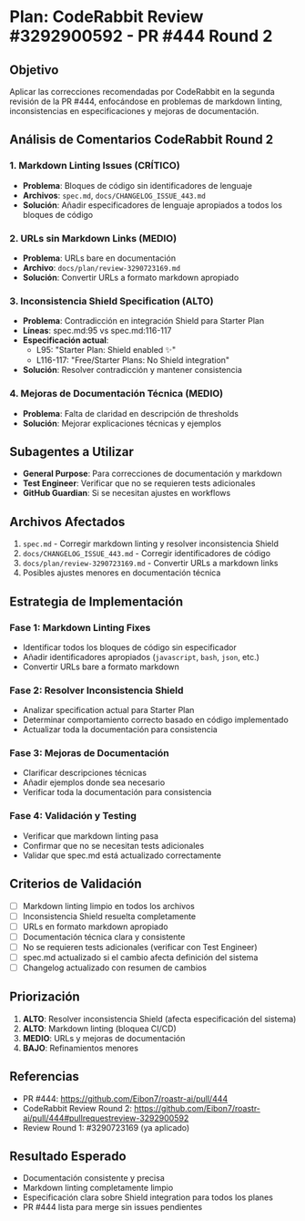 # Plan: CodeRabbit Review #3292900592 - PR #444 Round 2

## Objetivo
Aplicar las correcciones recomendadas por CodeRabbit en la segunda revisión de la PR #444, enfocándose en problemas de markdown linting, inconsistencias en especificaciones y mejoras de documentación.

## Análisis de Comentarios CodeRabbit Round 2

### 1. Markdown Linting Issues (CRÍTICO)
- **Problema**: Bloques de código sin identificadores de lenguaje
- **Archivos**: `spec.md`, `docs/CHANGELOG_ISSUE_443.md`
- **Solución**: Añadir especificadores de lenguaje apropiados a todos los bloques de código

### 2. URLs sin Markdown Links (MEDIO)
- **Problema**: URLs bare en documentación  
- **Archivo**: `docs/plan/review-3290723169.md`
- **Solución**: Convertir URLs a formato markdown apropiado

### 3. Inconsistencia Shield Specification (ALTO)
- **Problema**: Contradicción en integración Shield para Starter Plan
- **Líneas**: spec.md:95 vs spec.md:116-117
- **Especificación actual**:
  - L95: "Starter Plan: Shield enabled ✨"
  - L116-117: "Free/Starter Plans: No Shield integration"
- **Solución**: Resolver contradicción y mantener consistencia

### 4. Mejoras de Documentación Técnica (MEDIO)
- **Problema**: Falta de claridad en descripción de thresholds
- **Solución**: Mejorar explicaciones técnicas y ejemplos

## Subagentes a Utilizar
- **General Purpose**: Para correcciones de documentación y markdown
- **Test Engineer**: Verificar que no se requieren tests adicionales
- **GitHub Guardian**: Si se necesitan ajustes en workflows

## Archivos Afectados
1. `spec.md` - Corregir markdown linting y resolver inconsistencia Shield
2. `docs/CHANGELOG_ISSUE_443.md` - Corregir identificadores de código
3. `docs/plan/review-3290723169.md` - Convertir URLs a markdown links
4. Posibles ajustes menores en documentación técnica

## Estrategia de Implementación

### Fase 1: Markdown Linting Fixes
- Identificar todos los bloques de código sin especificador
- Añadir identificadores apropiados (`javascript`, `bash`, `json`, etc.)
- Convertir URLs bare a formato markdown

### Fase 2: Resolver Inconsistencia Shield
- Analizar specification actual para Starter Plan
- Determinar comportamiento correcto basado en código implementado
- Actualizar toda la documentación para consistencia

### Fase 3: Mejoras de Documentación
- Clarificar descripciones técnicas
- Añadir ejemplos donde sea necesario
- Verificar toda la documentación para consistencia

### Fase 4: Validación y Testing
- Verificar que markdown linting pasa
- Confirmar que no se necesitan tests adicionales
- Validar que spec.md está actualizado correctamente

## Criterios de Validación
- [ ] Markdown linting limpio en todos los archivos
- [ ] Inconsistencia Shield resuelta completamente
- [ ] URLs en formato markdown apropiado
- [ ] Documentación técnica clara y consistente
- [ ] No se requieren tests adicionales (verificar con Test Engineer)
- [ ] spec.md actualizado si el cambio afecta definición del sistema
- [ ] Changelog actualizado con resumen de cambios

## Priorización
1. **ALTO**: Resolver inconsistencia Shield (afecta especificación del sistema)
2. **ALTO**: Markdown linting (bloquea CI/CD)
3. **MEDIO**: URLs y mejoras de documentación
4. **BAJO**: Refinamientos menores

## Referencias
- PR #444: https://github.com/Eibon7/roastr-ai/pull/444
- CodeRabbit Review Round 2: https://github.com/Eibon7/roastr-ai/pull/444#pullrequestreview-3292900592
- Review Round 1: #3290723169 (ya aplicado)

## Resultado Esperado
- Documentación consistente y precisa
- Markdown linting completamente limpio
- Especificación clara sobre Shield integration para todos los planes
- PR #444 lista para merge sin issues pendientes